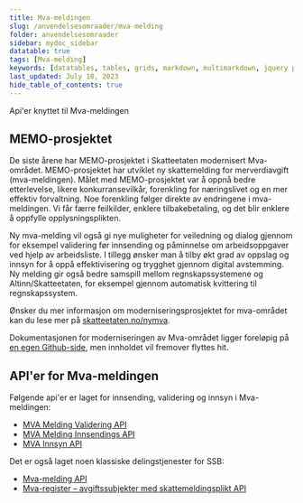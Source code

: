 ```yaml
---
title: Mva-meldingen
slug: /anvendelsesomraader/mva-melding
folder: anvendelsesomraader
sidebar: mydoc_sidebar
datatable: true
tags: [Mva-melding]
keywords: [datatables, tables, grids, markdown, multimarkdown, jquery plugins]
last_updated: July 10, 2023
hide_table_of_contents: true
---
```

<summary>Api'er knyttet til Mva-meldingen</summary>

## MEMO-prosjektet
De siste årene har MEMO-prosjektet i Skatteetaten modernisert Mva-området. MEMO-prosjektet har utviklet ny skattemelding for merverdiavgift (mva-meldingen). Målet med MEMO-prosjektet var å oppnå bedre etterlevelse, likere konkurransevilkår, forenkling for næringslivet og en mer effektiv forvaltning. Noe forenkling følger direkte av endringene i mva-meldingen. Vi får færre feilkilder, enklere tilbakebetaling, og det blir enklere å oppfylle opplysningsplikten.

Ny mva-melding vil også gi nye muligheter for veiledning og dialog gjennom for eksempel validering før innsending og påminnelse om arbeidsoppgaver ved hjelp av arbeidsliste. I tillegg ønsker man å tilby økt grad av oppslag og innsyn for å oppå effektivisering og trygghet gjennom digital avstemming. Ny melding gir også bedre samspill mellom regnskapssystemene og Altinn/Skatteetaten, for eksempel gjennom automatisk kvittering til regnskapssystem.

Ønsker du mer informasjon om moderniseringsprosjektet for mva-området kan du lese mer på [skatteetaten.no/nymva](https://www.skatteetaten.no/bedrift-og-organisasjon/avgifter/mva/).

Dokumentasjonen for moderniseringen av Mva-området ligger foreløpig på [en egen Github-side](https://skatteetaten.github.io/mva-meldingen/), men innholdet vil fremover flyttes hit.

## API'er for Mva-meldingen

Følgende api'er er laget for innsending, validering og innsyn i Mva-meldingen:
* [MVA Melding Validering API](https://skatteetaten.github.io/mva-meldingen/documentation/api/)
* [MVA Melding Innsendings API](https://skatteetaten.github.io/mva-meldingen/documentation/api/)
* [MVA Innsyn API](https://skatteetaten.github.io/mva-meldingen/documentation/innsynstjenester/)

Det er også laget noen klassiske delingstjenester for SSB:
* [Mva-melding API](../api/mvamelding.md)
* [Mva-register – avgiftssubjekter med skattemeldingsplikt API](../api/mvaregisteravgiftssubjekt.md)
